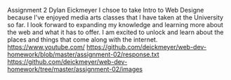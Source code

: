 Assignment 2
Dylan Eickmeyer 
I chsoe to take Intro to Web Designe because I've enjoyed media arts classes that I have taken at the University so far. I look forward to expanding my knowledge and learning more about the web and what it has to offer. I am excited to unlock and learn about the places and things that come along with the internet. 
https://www.youtube.com/
https://github.com/deickmeyer/web-dev-homework/blob/master/assignment-02/response.txt
https://github.com/deickmeyer/web-dev-homework/tree/master/assignment-02/images

